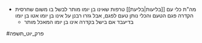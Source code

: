 * מה"ת כלי עם [[בליעות|בליעת]] טרפות שאינו בן יומו מותר לבשל בו משום שחרסית הקדרה פגם הטעם והכלי נותן טעם לפגם, אבל גזרו רבנן על אינו בן יומו אטו בן יומו
	* בדיעבד אם בישל בקדרה אינו בן יומו המאכל מותר

#פרק_יוט_תשפה